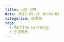 ```yaml
---
title: 小记 SVM
date: 2017-05-25 16:43:02
categorise: 技术向
tags:
  - Machine Learning
  - 小记系列
---
```

